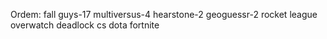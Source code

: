 Ordem:
fall guys-17
multiversus-4
hearstone-2
geoguessr-2
rocket league
overwatch
deadlock
cs
dota
fortnite

